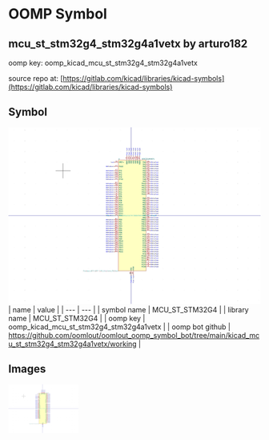 # OOMP Symbol  
## mcu_st_stm32g4_stm32g4a1vetx  by arturo182  
  
oomp key: oomp_kicad_mcu_st_stm32g4_stm32g4a1vetx  
  
source repo at: [https://gitlab.com/kicad/libraries/kicad-symbols](https://gitlab.com/kicad/libraries/kicad-symbols)  
## Symbol  
  
[![working.png](working_600.png)](working.png)  
| name | value | 
| --- | --- | 
| symbol name | MCU_ST_STM32G4 | 
| library name | MCU_ST_STM32G4 | 
| oomp key | oomp_kicad_mcu_st_stm32g4_stm32g4a1vetx | 
| oomp bot github | https://github.com/oomlout/oomlout_oomp_symbol_bot/tree/main/kicad_mcu_st_stm32g4_stm32g4a1vetx/working | 
## Images  
  
[![working.png](working_140.png)](working.png)  

